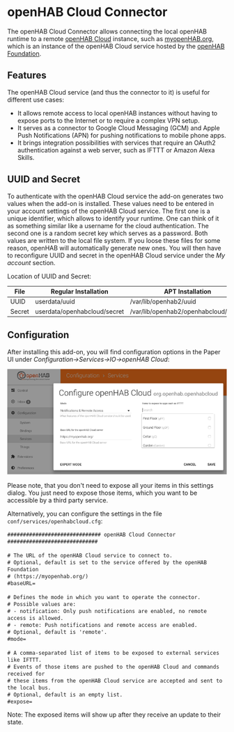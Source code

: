 # openHAB Cloud Connector

The openHAB Cloud Connector allows connecting the local openHAB runtime to a remote [openHAB Cloud](https://github.com/openhab/openhab-cloud/blob/master/README.md) instance, such as [myopenHAB.org](https://www.myopenHAB.org), which is an instance of the
openHAB Cloud service hosted by the [openHAB Foundation](https://www.openhabfoundation.org/).

## Features

The openHAB Cloud service (and thus the connector to it) is useful for different use cases:

* It allows remote access to local openHAB instances without having to expose ports to the Internet or to require a complex VPN setup.
* It serves as a connector to Google Cloud Messaging (GCM) and Apple Push Notifications (APN) for pushing notifications to mobile phone apps.
* It brings integration possibilities with services that require an OAuth2 authentication against a web server, such as IFTTT or Amazon Alexa Skills.

## UUID and Secret

To authenticate with the openHAB Cloud service the add-on generates two values when the add-on is installed.
These values need to be entered in your account settings of the openHAB Cloud service.
The first one is a unique identifier, which allows to identify your runtime.
One can think of it as something similar like a username for the cloud authentication.
The second one is a random secret key which serves as a password.
Both values are written to the local file system.
If you loose these files for some reason, openHAB will automatically generate new ones.
You will then have to reconfigure UUID and secret in the openHAB Cloud service under the _My account_ section.

Location of UUID and Secret:

| File   | Regular Installation         | APT Installation                      |
|--------|------------------------------|---------------------------------------|
| UUID   | userdata/uuid                | /var/lib/openhab2/uuid                |
| Secret | userdata/openhabcloud/secret | /var/lib/openhab2/openhabcloud/secret |

## Configuration

After installing this add-on, you will find configuration options in the Paper UI under _Configuration->Services->IO->openHAB Cloud_:

![Configuration](contrib/doc/cfg.png)

Please note, that you don't need to expose all your items in this settings dialog.
You just need to expose those items, which you want to be accessible by a third party service.

Alternatively, you can configure the settings in the file `conf/services/openhabcloud.cfg`:

```
############################## openHAB Cloud Connector #############################

# The URL of the openHAB Cloud service to connect to.
# Optional, default is set to the service offered by the openHAB Foundation
# (https://myopenhab.org/)
#baseURL=

# Defines the mode in which you want to operate the connector.
# Possible values are:
# - notification: Only push notifications are enabled, no remote access is allowed.
# - remote: Push notifications and remote access are enabled.
# Optional, default is 'remote'.
#mode=

# A comma-separated list of items to be exposed to external services like IFTTT. 
# Events of those items are pushed to the openHAB Cloud and commands received for
# these items from the openHAB Cloud service are accepted and sent to the local bus.
# Optional, default is an empty list.
#expose=
```

Note: The exposed items will show up after they receive an update to their state.
